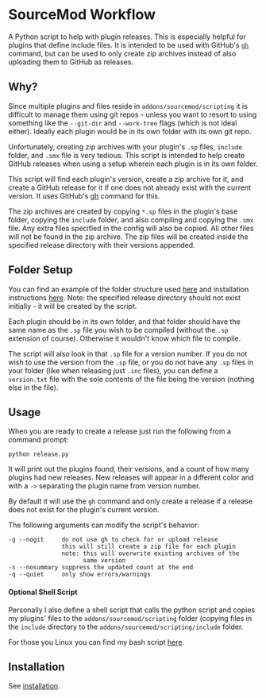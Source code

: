 # SourceMod Workflow

A Python script to help with plugin releases.  This is especially helpful for plugins that define include files.  It is intended to be used with GitHub's [`gh`](https://cli.github.com/) command, but can be used to only create zip archives instead of also uploading them to GitHub as releases.

## Why?

Since multiple plugins and files reside in `addons/sourcemod/scripting` it is difficult to manage them using git repos - unless you want to resort to using something like the `--git-dir` and `--work-tree` flags (which is not ideal either).  Ideally each plugin would be in its own folder with its own git repo.

Unfortunately, creating zip archives with your plugin's `.sp` files, `include` folder, and `.smx` file is very tedious.  This script is intended to help create GitHub releases when using a setup wherein each plugin is in its own folder.

This script will find each plugin's version, create a zip archive for it, and create a GitHub release for it if one does not already exist with the current version.  It uses GitHub's [gh](https://github.com/cli/cli#installation) command for this.

The zip archives are created by copying `*.sp` files in the plugin's base folder, copying the `include` folder, and also compiling and copying the `.smx` file.  Any extra files specified in the config will also be copied.  All other files will not be found in the zip archive.  The zip files will be created inside the specified release directory with their versions appended.

## Folder Setup

You can find an example of the folder structure used [here](structure.md) and installation instructions [here](install.md).  Note: the specified release directory should not exist initially - it will be created by the script.

Each plugin should be in its own folder, and that folder should have the same name as the `.sp` file you wish to be compiled (without the `.sp` extension of course).  Otherwise it wouldn't know which file to compile.

The script will also look in that `.sp` file for a version number.  If you do not wish to use the version from the `.sp` file, or you do not have any `.sp` files in your folder (like when releasing just `.inc` files), you can define a `version.txt` file with the sole contents of the file being the version (nothing else in the file).



## Usage

When you are ready to create a release just run the following from a command prompt:

```shell
python release.py
```

It will print out the plugins found, their versions, and a count of how many plugins had new releases.  New releases will appear in a different color and with a `->` separating the plugin name from version number.

By default it will use the `gh` command and only create a release if a release does not exist for the plugin's current version.

The following arguments can modify the script's behavior:

```
-g --nogit     do not use gh to check for or upload release
               this will still create a zip file for each plugin
               note: this will overwrite existing archives of the
                     same version
-s --nosummary suppress the updated count at the end
-q --quiet     only show errors/warnings
```





#### Optional Shell Script

Personally I also define a shell script that calls the python script and copies my plugins' files to the `addons/sourcemod/scripting` folder (copying files in the `include` directory to the `addons/sourcemod/scripting/include` folder.

For those you Linux you can find my bash script [here](copy.md).

## Installation

See [installation](install.md).
